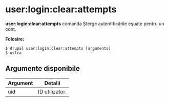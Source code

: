 # user:login:clear:attempts
**user:login:clear:attempts** comanda Şterge autentificările eşuate pentru un cont.

**Folosire:**
```
$ drupal user:login:clear:attempts [arguments] 
$ uslca  
```

## Argumente disponibile
Argument | Detalii
---------|-------------
uid | ID utilizator.
